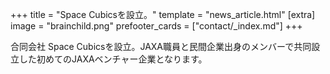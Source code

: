 +++
title = "Space Cubicsを設立。"
template = "news_article.html"
[extra]
image = "brainchild.png"
prefooter_cards = ["contact/_index.md"]
+++

合同会社 Space Cubicsを設立。JAXA職員と民間企業出身のメンバーで共同設立した初めてのJAXAベンチャー企業となります。
